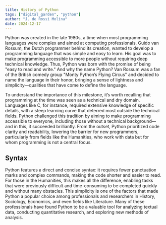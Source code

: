 ```yaml
---
title: History of Python
tags: ["digital_garden", "python"]
author: "J. de Rossi Molina"
date: 2024-12-17
---
```


Python was created in the late 1980s, a time when most programming languages were complex and aimed at computing professionals. Guido van Rossum, the Dutch programmer behind its creation, wanted to develop a programming language that was simple and easy to learn. His goal was to make programming accessible to more people without requiring deep technical knowledge. Thus, Python was born with the promise of being "easy to read and write." And why the name Python? Van Rossum was a fan of the British comedy group "Monty Python’s Flying Circus" and decided to name the language in their honor, bringing a sense of lightness and simplicity—qualities that have come to define the language.

To understand the importance of this milestone, it’s worth recalling that programming at the time was seen as a technical and dry domain. Languages like C, for instance, required extensive knowledge of specific details, with a steep learning curve that deterred most outside the technical fields. Python challenged this tradition by aiming to make programming accessible to everyone, including those without a technical background—and in this, it succeeded brilliantly. From the outset, Python prioritized code clarity and readability, lowering the barrier for new programmers, particularly from fields like the Humanities, who work with data but for whom programming is not a central focus.

## Syntax

Python features a direct and concise syntax: it requires fewer punctuation marks and complex commands, making the code shorter and easier to read. For those in the Humanities, this makes all the difference, enabling tasks that were previously difficult and time-consuming to be completed quickly and without many obstacles. This simplicity is one of the factors that made Python a popular choice among professionals and researchers in History, Sociology, Economics, and even fields like Literature. Many of these professionals have found Python to be a valuable tool for analyzing textual data, conducting quantitative research, and exploring new methods of analysis.
